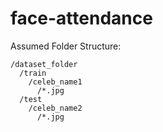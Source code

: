 # face-attendance

Assumed Folder Structure:

```
/dataset_folder  
  /train  
    /celeb_name1  
      /*.jpg  
  /test  
    /celeb_name2  
      /*.jpg
```
